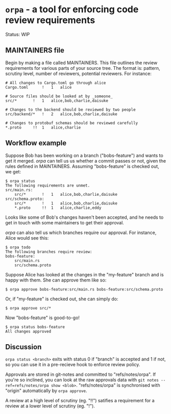# `orpa` - a tool for enforcing code review requirements

Status: WIP

## MAINTAINERS file

Begin by making a file called MAINTAINERS.  This file outlines the review
requirements for various parts of your source tree.  The format is: pattern,
scrutiny level, number of reviewers, potential reviewers.  For instance:

    # All changes to Cargo.toml go through alice
    Cargo.toml 		!	1	alice

    # Source files should be looked at by _someone_
    src/*		!	1	alice,bob,charlie,daisuke

    # Changes to the backend should be reviewed by two people
    src/backend/*	!	2	alice,bob,charlie,daisuke

    # Changes to protobuf schemas should be reviewed carefully
    *.proto		!!	1	alice,charlie

## Workflow example

Suppose Bob has been working on a branch ("bobs-feature") and wants to get it
merged.  _orpa_ can tell us us whether a commit passes or not, given the rules
defined in MAINTAINERS.  Assuming "bobs-feature" is checked out, we get:

    $ orpa status
    The following requirements are unmet.
    src/main.rs:
        src/*		!	1	alice,bob,charlie,daisuke
    src/schema.proto:
        src/*		!	1	alice,bob,charlie,daisuke
        *.proto		!!	1	alice,charlie,eddy

Looks like some of Bob's changes haven't been accepted, and he needs to get in
touch with some maintainers to get their approval.

_orpa_ can also tell us which branches require our approval.  For instance,
Alice would see this:

    $ orpa todo
    The following branches require review:
    bobs-feature:
        src/main.rs
        src/schema.proto

Suppose Alice has looked at the changes in the "my-feature" branch and is happy
with them.  She can approve them like so:

    $ orpa approve bobs-feature:src/main.rs bobs-feature:src/schema.proto

Or, if "my-feature" is checked out, she can simply do:

    $ orpa approve src/*

Now "bobs-feature" is good-to-go!

    $ orpa status bobs-feature
    All changes approved

## Discussion

`orpa status <branch>` exits with status 0 if "branch" is accepted and 1 if
not, so you can use it in a pre-recieve hook to enforce review policy.

Approvals are stored in git-notes and committed to "refs/notes/orpa".  If
you're so inclined, you can look at the raw approvals data with `git notes
--ref=refs/notes/orpa show <blob>`.  "refs/notes/orpa" is synchronised with
"origin" automatically by `orpa approve`.

A review at a high level of scrutiny (eg. "!!") satifies a requirement for a
review at a lower level of scrutiny (eg. "!").
